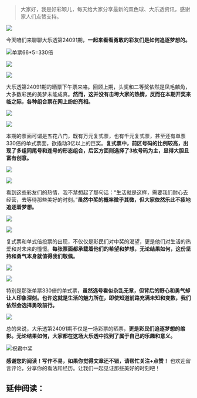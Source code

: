 

> 大家好，我是好彩颖儿，每天给大家分享最新的双色球、大乐透资讯，感谢家人们点赞支持。

![](https://cdn.jsdelivr.net/gh/wangwenjie1314/PicCDN/2024-7-12/1720763627240-image.png)


今天咱们来聊聊大乐透第24091期，**一起来看看勇敢的彩友们是如何追逐梦想的。**


![单票66*5=330倍](https://cdn.jsdelivr.net/gh/wangwenjie1314/PicCDN/2024-8-7/1723019036813-image.png)


![](https://cdn.jsdelivr.net/gh/wangwenjie1314/PicCDN/2024-8-7/1723019049733-image.png)


![](https://cdn.jsdelivr.net/gh/wangwenjie1314/PicCDN/2024-8-7/1723019105844-image.png)


大乐透第24091期的晒票下午票来咯。回顾上期，头奖和二等奖依然是凤毛麟角，大多数彩民的美梦未能成真。**然而，这并没有击垮大家的热情，反而在本期开奖来临之际，各种组合票在网上纷纷亮相。**


![](https://cdn.jsdelivr.net/gh/wangwenjie1314/PicCDN/2024-8-7/1723019113513-image.png)

![](https://cdn.jsdelivr.net/gh/wangwenjie1314/PicCDN/2024-8-7/1723019127158-image.png)


本期的票面可谓是五花八门，既有万元复式票，也有千元复式票，甚至还有单票330倍的单式票面，欲撬动3亿以上的巨奖。**复式票中，前区号码的比例较高，出现了多组同尾号和连号的形态组合，后区方面则选择了3枚号码为主，显得大胆且富有创意。**

![](https://cdn.jsdelivr.net/gh/wangwenjie1314/PicCDN/2024-8-7/1723019139921-image.png)


![](https://cdn.jsdelivr.net/gh/wangwenjie1314/PicCDN/2024-8-7/1723019151777-image.png)

看到这些彩友们的热情，我不禁想起了那句话：“生活就是这样，需要我们耐心去经营，去等待那些美好的时刻。”**虽然中奖的概率微乎其微，但大家依然乐此不疲地追逐着梦想。**


![](https://cdn.jsdelivr.net/gh/wangwenjie1314/PicCDN/2024-8-7/1723019190884-image.png)

![](https://cdn.jsdelivr.net/gh/wangwenjie1314/PicCDN/2024-8-7/1723019178656-image.png)


复式票和单式倍投票的出现，不仅仅是彩民们对中奖的渴望，更是他们对生活的热爱和对未来的憧憬。**每张票面都承载着他们的希望和梦想，无论结果如何，这份坚持和勇气本身就值得我们敬佩。**


![](https://cdn.jsdelivr.net/gh/wangwenjie1314/PicCDN/2024-8-7/1723019219229-image.png)

![](https://cdn.jsdelivr.net/gh/wangwenjie1314/PicCDN/2024-8-7/1723019205584-image.png)


特别是那张单票330倍的单式票，**虽然选号看似杂乱无章，但背后的野心和勇气却让人印象深刻。也许这就是生活的魅力所在，即使知道前路充满未知和变数，我们依然会选择勇敢前行。**

![](https://cdn.jsdelivr.net/gh/wangwenjie1314/PicCDN/2024-8-7/1723021542060-image.png)

总的来说，大乐透第24091期不仅是一场彩票的晒票，**更是彩民们追逐梦想的缩影。无论结果如何，大家都在这场大乐透中找到了属于自己的乐趣和意义。**

![祝君中奖](https://cdn.jsdelivr.net/gh/wangwenjie1314/PicCDN/2024-7-12/1720763526257-image.png)


**感谢您的阅读！写作不易，如果你觉得文章还不错，请帮忙关注+点赞！** 也欢迎留言评论，分享你的看法和经历。让我们一起见证那些美好的时刻吧！

## 延伸阅读：


